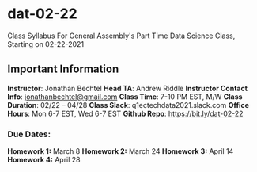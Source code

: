 # dat-02-22
Class Syllabus For General Assembly's Part Time Data Science Class, Starting on 02-22-2021

## Important Information

**Instructor**:  Jonathan Bechtel
**Head TA**:  Andrew Riddle
**Instructor Contact Info**:  jonathanbechtel@gmail.com
**Class Time**:  7-10 PM EST, M/W
**Class Duration**: 02/22 – 04/28
**Class Slack**:  q1ectechdata2021.slack.com
**Office Hours**:  Mon 6-7 EST, Wed 6-7 EST
**Github Repo**:  https://bit.ly/dat-02-22

### Due Dates:

**Homework 1:** March 8
**Homework 2:** March 24
**Homework 3:** April 14
**Homework 4:** April 28

